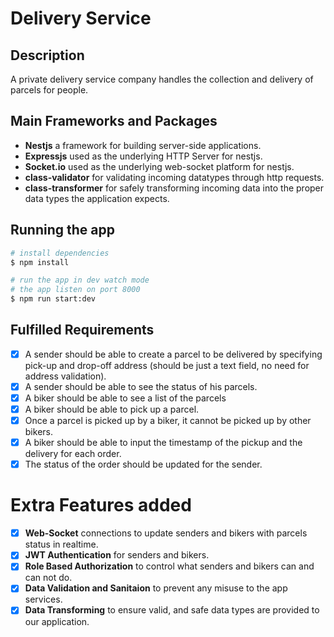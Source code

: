 # Delivery Service

## Description

A private delivery service company handles the collection and delivery of parcels for people.

## Main Frameworks and Packages

- **Nestjs** a framework for building server-side applications.
- **Expressjs** used as the underlying HTTP Server for nestjs.
- **Socket.io** used as the underlying web-socket platform for nestjs.
- **class-validator** for validating incoming datatypes through http requests.
- **class-transformer** for safely transforming incoming data into the proper data types the application expects.

## Running the app

```bash
# install dependencies
$ npm install

# run the app in dev watch mode
# the app listen on port 8000
$ npm run start:dev
```

## Fulfilled Requirements

- [x] A sender should be able to create a parcel to be delivered by specifying pick-up and drop-off address (should be just a text field, no need for address validation).
- [x] A sender should be able to see the status of his parcels.
- [x] A biker should be able to see a list of the parcels
- [x] A biker should be able to pick up a parcel.
- [x] Once a parcel is picked up by a biker, it cannot be picked up by other bikers.
- [x] A biker should be able to input the timestamp of the pickup and the delivery for each order.
- [x] The status of the order should be updated for the sender.

# Extra Features added

- [x] **Web-Socket** connections to update senders and bikers with parcels status in realtime.
- [x] **JWT Authentication** for senders and bikers.
- [x] **Role Based Authorization** to control what senders and bikers can and can not do.
- [x] **Data Validation and Sanitaion** to prevent any misuse to the app services.
- [x] **Data Transforming** to ensure valid, and safe data types are provided to our application.
